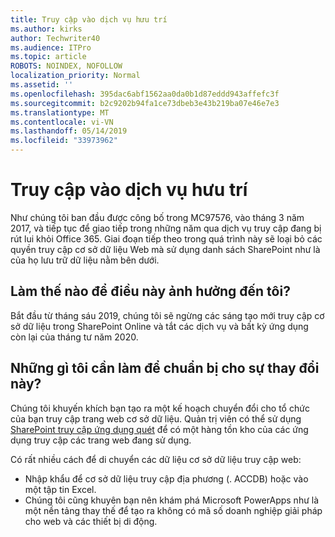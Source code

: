 ```yaml
---
title: Truy cập vào dịch vụ hưu trí
ms.author: kirks
author: Techwriter40
ms.audience: ITPro
ms.topic: article
ROBOTS: NOINDEX, NOFOLLOW
localization_priority: Normal
ms.assetid: ''
ms.openlocfilehash: 395dac6abf1562aa0da0b1d87eddd943affefc3f
ms.sourcegitcommit: b2c9202b94fa1ce73dbeb3e43b219ba07e46e7e3
ms.translationtype: MT
ms.contentlocale: vi-VN
ms.lasthandoff: 05/14/2019
ms.locfileid: "33973962"
---
```

# <a name="access-services-retirement"></a>Truy cập vào dịch vụ hưu trí

Như chúng tôi ban đầu được công bố trong MC97576, vào tháng 3 năm 2017, và tiếp tục để giao tiếp trong những năm qua dịch vụ truy cập đang bị rút lui khỏi Office 365. Giai đoạn tiếp theo trong quá trình này sẽ loại bỏ các quyền truy cập cơ sở dữ liệu Web mà sử dụng danh sách SharePoint như là của họ lưu trữ dữ liệu nằm bên dưới.

## <a name="how-does-this-affect-me"></a>Làm thế nào để điều này ảnh hưởng đến tôi?

Bắt đầu từ tháng sáu 2019, chúng tôi sẽ ngừng các sáng tạo mới truy cập cơ sở dữ liệu trong SharePoint Online và tắt các dịch vụ và bất kỳ ứng dụng còn lại của tháng tư năm 2020.

## <a name="what-do-i-need-to-do-to-prepare-for-this-change"></a>Những gì tôi cần làm để chuẩn bị cho sự thay đổi này?

Chúng tôi khuyến khích bạn tạo ra một kế hoạch chuyển đổi cho tổ chức của bạn truy cập trang web cơ sở dữ liệu. Quản trị viên có thể sử dụng [SharePoint truy cập ứng dụng quét](https://nam06.safelinks.protection.outlook.com/?url=https%3A%2F%2Fgithub.com%2FSharePoint%2FPnP-Tools%2Ftree%2Fmaster%2FSolutions%2FSharePoint.AccessApp.Scanner&data=02%7C01%7Csalarson%40microsoft.com%7C0f8afc9cd02f45ac32d708d6d26c5b40%7C72f988bf86f141af91ab2d7cd011db47%7C1%7C0%7C636927760189423652&sdata=xH%2FPQdPyyGEUBiXfMwUAhBE4UmsuBa4JhFDZUbjUkZU%3D&reserved=0) để có một hàng tồn kho của các ứng dụng truy cập các trang web đang sử dụng. 

Có rất nhiều cách để di chuyển các dữ liệu cơ sở dữ liệu truy cập web:

- Nhập khẩu để cơ sở dữ liệu truy cập địa phương (. ACCDB) hoặc vào một tập tin Excel.
- Chúng tôi cũng khuyên bạn nên khám phá Microsoft PowerApps như là một nền tảng thay thế để tạo ra không có mã số doanh nghiệp giải pháp cho web và các thiết bị di động.